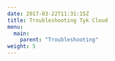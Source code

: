 ```yaml
---
date: 2017-03-22T11:31:15Z
title: Troubleshooting Tyk Cloud
menu: 
  main:
    parent: "Troubleshooting"
weight: 5
---
```

